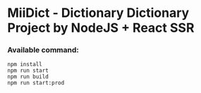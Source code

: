 # MiiDict - Dictionary Dictionary Project by NodeJS + React SSR

### Available command: 
```
npm install
npm run start 
npm run build
npm run start:prod
```
